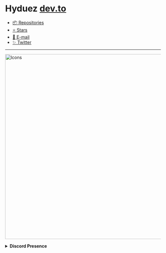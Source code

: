 # Hyduez [dev.to](https://dev.to/hyduez)
- [📦 Repositories](https://github.com/hyduez?tab=repositories)
- [⭐ Stars](https://github.com/hyduez?tab=stars)
- [📧 E-mail](mailto:hyduez@outlook.es)
- [✨ Twitter](https://twitter.com/hyduez)

<hr />

[<img src='https://skillicons.dev/icons?i=bash,css,git,github,html,js,neovim,nextjs,nodejs,tailwind,ts,stackoverflow,react,regex,vscode' alt='Icons' width='600' />](#)

<details>
  <summary><b>Discord Presence</b></summary>
  <br />
  <img src='https://lanyard.cnrad.dev/api/808812148234780732' alt='Discord Presence' align='center' />
</details>

